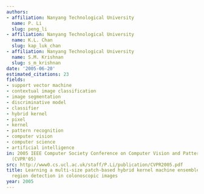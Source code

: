 ```yaml
---
authors:
- affiliation: Nanyang Technological University
  name: P. Li
  slug: peng_li
- affiliation: Nanyang Technological University
  name: K.L. Chan
  slug: kap_luk_chan
- affiliation: Nanyang Technological University
  name: S.M. Krishnan
  slug: s_m_krishnan
date: '2005-06-20'
estimated_citations: 23
fields:
- support vector machine
- contextual image classification
- image segmentation
- discriminative model
- classifier
- hybrid kernel
- pixel
- kernel
- pattern recognition
- computer vision
- computer science
- artificial intelligence
in: 2005 IEEE Computer Society Conference on Computer Vision and Pattern Recognition
  (CVPR'05)
src: http://www0.cs.ucl.ac.uk/staff/P.Li/publication/CVPR2005.pdf
title: Learning a multi-size patch-based hybrid kernel machine ensemble for abnormal
  region detection in colonoscopic images
year: 2005
---
```

